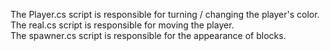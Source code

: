  The Player.cs script is responsible for turning / changing the player's color.<br>
 The real.cs script is responsible for moving the player.<br>
 The spawner.cs script is responsible for the appearance of blocks.<br>

